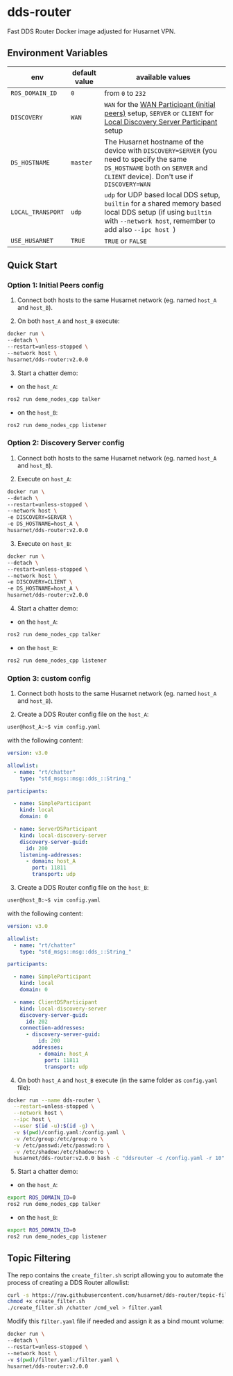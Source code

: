 # dds-router

Fast DDS Router Docker image adjusted for Husarnet VPN.

## Environment Variables

| env | default value | available values |
| - | - | - |
| `ROS_DOMAIN_ID` | `0` | from `0` to `232` |
| `DISCOVERY` | `WAN` | `WAN` for the [WAN Participant (initial peers)](https://eprosima-dds-router.readthedocs.io/en/latest/rst/user_manual/participants/wan.html#user-manual-participants-wan) setup, `SERVER` or `CLIENT` for [Local Discovery Server Participant](https://eprosima-dds-router.readthedocs.io/en/latest/rst/user_manual/participants/local_discovery_server.html#user-manual-participants-local-discovery-server) setup |
| `DS_HOSTNAME` | `master` | The Husarnet hostname of the device with `DISCOVERY=SERVER` (you need to specify the same `DS_HOSTNAME` both on `SERVER` and `CLIENT` device). Don't use if `DISCOVERY=WAN` |
| `LOCAL_TRANSPORT` | `udp` | `udp` for UDP based local DDS setup, `builtin` for a shared memory based local DDS setup (if using `builtin` with `--network host`, remember to add also `--ipc host `) |
| `USE_HUSARNET` | `TRUE` | `TRUE` or `FALSE` |



## Quick Start

### Option 1: Initial Peers config

1. Connect both hosts to the same Husarnet network (eg. named `host_A` and `host_B`).

2. On both `host_A` and `host_B` execute:

```bash
docker run \
--detach \
--restart=unless-stopped \
--network host \
husarnet/dds-router:v2.0.0
```

3. Start a chatter demo:

- on the `host_A`:

```bash
ros2 run demo_nodes_cpp talker
```

- on the `host_B`:

```bash
ros2 run demo_nodes_cpp listener
```

### Option 2: Discovery Server config

1. Connect both hosts to the same Husarnet network (eg. named `host_A` and `host_B`).

2. Execute on `host_A`:

```bash
docker run \
--detach \
--restart=unless-stopped \
--network host \
-e DISCOVERY=SERVER \
-e DS_HOSTNAME=host_A \
husarnet/dds-router:v2.0.0
```

3. Execute on `host_B`:

```bash
docker run \
--detach \
--restart=unless-stopped \
--network host \
-e DISCOVERY=CLIENT \
-e DS_HOSTNAME=host_A \
husarnet/dds-router:v2.0.0
```

4. Start a chatter demo:

- on the `host_A`:

```bash
ros2 run demo_nodes_cpp talker
```

- on the `host_B`:

```bash
ros2 run demo_nodes_cpp listener
```

### Option 3: custom config

1. Connect both hosts to the same Husarnet network (eg. named `host_A` and `host_B`).

2. Create a DDS Router config file on the `host_A`:

```bash
user@host_A:~$ vim config.yaml
```

with the following content:


```yaml
version: v3.0

allowlist:
  - name: "rt/chatter"
    type: "std_msgs::msg::dds_::String_"

participants:

  - name: SimpleParticipant
    kind: local
    domain: 0

  - name: ServerDSParticipant
    kind: local-discovery-server
    discovery-server-guid:
      id: 200
    listening-addresses:
      - domain: host_A
        port: 11811
        transport: udp
```

3. Create a DDS Router config file on the `host_B`:

```bash
user@host_B:~$ vim config.yaml
```

with the following content:


```yaml
version: v3.0

allowlist:
  - name: "rt/chatter"
    type: "std_msgs::msg::dds_::String_"

participants:

  - name: SimpleParticipant
    kind: local
    domain: 0

  - name: ClientDSParticipant
    kind: local-discovery-server
    discovery-server-guid:
      id: 202
    connection-addresses:
      - discovery-server-guid:
          id: 200
        addresses:
          - domain: host_A 
            port: 11811
            transport: udp
```

4. On both `host_A` and `host_B` execute (in the same folder as `config.yaml` file):

```bash
docker run --name dds-router \
  --restart=unless-stopped \
  --network host \
  --ipc host \
  --user $(id -u):$(id -g) \
  -v $(pwd)/config.yaml:/config.yaml \
  -v /etc/group:/etc/group:ro \
  -v /etc/passwd:/etc/passwd:ro \
  -v /etc/shadow:/etc/shadow:ro \
  husarnet/dds-router:v2.0.0 bash -c "ddsrouter -c /config.yaml -r 10"
```

5. Start a chatter demo:

- on the `host_A`:

```bash
export ROS_DOMAIN_ID=0
ros2 run demo_nodes_cpp talker
```

- on the `host_B`:

```bash
export ROS_DOMAIN_ID=0
ros2 run demo_nodes_cpp listener
```

## Topic Filtering

The repo contains the `create_filter.sh` script allowing you to automate the process of creating a DDS Router allowlist:

```bash
curl -s https://raw.githubusercontent.com/husarnet/dds-router/topic-filtering/create_filter.sh > create_filter.sh
chmod +x create_filter.sh
./create_filter.sh /chatter /cmd_vel > filter.yaml
```

Modify this `filter.yaml` file if needed and assign it as a bind mount volume:

```bash
docker run \
--detach \
--restart=unless-stopped \
--network host \
-v $(pwd)/filter.yaml:/filter.yaml \
husarnet/dds-router:v2.0.0
```



<!-- ## devel cheatsheet

```bash
docker run --rm -it \
  --network host \
  --ipc host \
  -v $(pwd)/config.client.template.yaml:/config.client.template.yaml \
  -v $(pwd)/config.server.template.yaml:/config.server.template.yaml \
  -v $(pwd)/config.simple.template.yaml:/config.simple.template.yaml \
  -v $(pwd)/known_hosts_daemon.sh:/known_hosts_daemon.sh \
  -v $(pwd)/entrypoint.sh:/entrypoint.sh \
  -e DS_HOSTNAME=rosbot2r \
  husarnet/dds-router:v2.0.0 bash
``` -->
